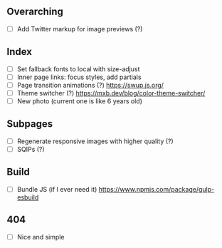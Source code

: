 ## Overarching

-   [ ] Add Twitter markup for image previews (?)

## Index

-   [ ] Set fallback fonts to local with size-adjust
-   [ ] Inner page links: focus styles, add partials
-   [ ] Page transition animations (?) https://swup.js.org/
-   [ ] Theme switcher (?) https://mxb.dev/blog/color-theme-switcher/
-   [ ] New photo (current one is like 6 years old)

## Subpages

-   [ ] Regenerate responsive images with higher quality (?)
-   [ ] SQIPs (?)

## Build

-   [ ] Bundle JS (if I ever need it) https://www.npmjs.com/package/gulp-esbuild

## 404

-   [ ] Nice and simple
